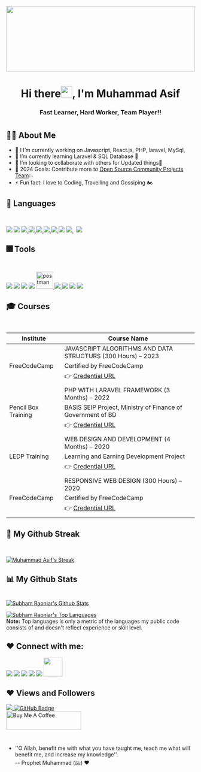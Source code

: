 <a href="#"><img width="100%" src="https://media.licdn.com/dms/image/D5616AQFm-7Km8yc6YA/profile-displaybackgroundimage-shrink_350_1400/0/1685213065458?e=1720656000&v=beta&t=-VcRQPZtLcOGiocLx59p7xc6hWj66ssDIjfIooVRCX4" height="175px"/></a>
<!-- <a href="#"><img width="100%" src="https://i.imgur.com/iXuL1HG.png" height="175px"/></a> -->


<h1 align="center">Hi there<img src="https://raw.githubusercontent.com/MartinHeinz/MartinHeinz/master/wave.gif" width="30px" height="30px">, I'm Muhammad Asif</h1>
<h3 align="center">Fast Learner, Hard Worker, Team Player!!</h3>
<!-- <h3 align="center">I'm a Passionate Web Developer, Fast Learner & Traveller!!</h3> -->

#
## 🙋‍♂️ About Me
- 🔭 I I’m currently working on Javascript, React.js, PHP, laravel, MySql,
- 🌱 I’m currently learning Laravel & SQL Database  🤣
- 👯 I’m looking to collaborate with others for Updated things🎈
- 🥅 2024 Goals: Contribute more to [Open Source Community Projects Team](https://github.com/Open-Source-Project-Team)💥
- ⚡ Fun fact: I love to Coding, Travelling and Gossiping 🏍


## 🚀 Languages
<br>

<p align="left"> 
    <img src="https://img.icons8.com/color/48/000000/c-programming.png"/>
    <img src="https://img.icons8.com/color/48/undefined/c-plus-plus-logo.png"/>
    <a href="https://www.w3.org/html/" target="_blank"> <img src="https://img.icons8.com/color/48/000000/html-5.png"/> </a> 
    <a href="https://www.w3schools.com/css/" target="_blank"> <img src="https://img.icons8.com/color/48/000000/css3.png"/> </a> 
    <a href="https://getbootstrap.com" target="_blank"> <img src="https://img.icons8.com/color/48/000000/bootstrap.png"/> </a> 
    <a href="https://developer.mozilla.org/en-US/docs/Web/JavaScript" target="_blank"> <img src="https://img.icons8.com/color/48/000000/javascript.png"/> </a> 
    <a href="https://reactjs.org/" target="_blank"> <img src="https://img.icons8.com/color/48/000000/react-native.png"/> </a>
    <img src="https://img.icons8.com/offices/40/000000/php-logo.png"/>
    <a style="padding-right:8px;" href="https://laravel.org" target="_blank"> <img src="https://img.icons8.com/fluency/48/undefined/laravel.png"/> </a>
    <a style="padding-right:8px;" href="https://www.mysql.com/" target="_blank"> <img src="https://img.icons8.com/fluent/50/000000/mysql-logo.png"/> </a>
</p>

## 🎆 Tools
<br>

<p align="left"> 
    <img src="https://img.icons8.com/color/48/000000/visual-studio-code-2019.png"/>
    <img src="https://img.icons8.com/fluent/48/4a90e2/sublime-text.png"/>
    <img src="https://img.icons8.com/color/48/000000/sass.png"/>
    <img src="https://img.icons8.com/color/48/4a90e2/npm.png"/>
    <a href="https://postman.com" target="_blank"> <img src="https://www.vectorlogo.zone/logos/getpostman/getpostman-icon.svg" alt="postman" width="45" height="45"/> </a> 
    <a href="https://git-scm.com/" target="_blank"> <img src="https://img.icons8.com/color/48/000000/git.png"/> </a>
    <img src="https://img.icons8.com/color/48/4a90e2/figma--v2.png"/>
    <img src="https://img.icons8.com/color/48/4a90e2/adobe-xd--v2.png"/>
    <img src="https://img.icons8.com/fluent/48/4a90e2/adobe-photoshop.png"/>
</p>

## 🎓 Courses
<br>

|       Institute           |                                Course Name                                |
| --------------------------| -----------------------------------------------------------------------   |
|                           |   JAVASCRIPT ALGORITHMS AND DATA STRUCTURS (300 Hours) – 2023             |
|  FreeCodeCamp             |  Certified by FreeCodeCamp                                                |
|                           |  👉 [Credential URL](https://www.freecodecamp.org/certification/mohammad_asif/javascript-algorithms-and-data-structures)            |   
|                           |                                                                           |
|                           |  PHP WITH LARAVEL FRAMEWORK   (3 Months) – 2022                           |
|  Pencil Box Training      |  BASIS SEIP Project, Ministry of Finance of Government of BD              |
|                           |  👉 [Credential URL](https://drive.google.com/file/d/1sIHRUf_eaW62Kd_JXNe4cLzs4Z6uUakc/view)            |   
|                           |                                                                           |
|                           |  WEB DESIGN AND DEVELOPMENT (4 Months) – 2020                             |
|  LEDP Training            |  Learning and Earning Development Project                                 |
|                           |  👉 [Credential URL]()            |   
|                           |                                                                           |
|                           |  RESPONSIVE WEB DESIGN (300 Hours) – 2020                                 |
|  FreeCodeCamp             |  Certified by FreeCodeCamp                                                |
|                           |  👉 [Credential URL](https://www.freecodecamp.org/certification/mohammad_asif/responsive-web-design)            |   
|                           |                                                                           |





## 🎡 My Github Streak 
<br>

<p align="left">
    <a href="https://github.com/Mohammad-Asif-Web/github-readme-streak-stats">
        <img title="🔥 Get streak stats for your profile at git.io/streak-stats" alt="Muhammad Asif's Streak" src="https://github-readme-streak-stats.herokuapp.com/?user=Mohammad-Asif-Web&theme=black-ice&hide_border=true&stroke=0000&background=060A0CD0"/>
    </a>
</p>


## 📊 My Github Stats

<br/>
<a href="https://github.com/Mohammad-Asif-Web/github-readme-stats"><img alt="Subham Raoniar's Github Stats" src="https://github-readme-stats.vercel.app/api?username=Mohammad-Asif-Web&show_icons=true&count_private=true&theme=react&hide_border=true&bg_color=0D1117" /></a>

<a href="https://github.com/Mohammad-Asif-Web/github-readme-stats"><img alt="Subham Raoniar's Top Languages" src="https://github-readme-stats.vercel.app/api/top-langs/?username=Mohammad-Asif-Web&langs_count=8&count_private=true&layout=compact&theme=react&hide_border=true&bg_color=0D1117" /></a>
<br/>
<b>Note:</b> Top languages is only a metric of the languages my public code consists of and doesn't reflect experience or skill level.
<br>

## ❤ Connect with me:
<a href="https://muhammadasif.netlify.app/"><img src="https://img.icons8.com/color/50/4a90e2/internet--v2.png"/></a>
<a href="https://www.linkedin.com/in/mohammadasif10/"><img src="https://img.icons8.com/color/48/4a90e2/linkedin.png"/></a>
<a href="https://twitter.com/alexasifhossain"><img src="https://img.icons8.com/color/48/4a90e2/twitter--v2.png"/></a>
<a href="https://www.instagram.com/asif_hossain_hridoy/?hl=en"><img src="https://img.icons8.com/color/48/4a90e2/instagram-new--v2.png"/></a>
<a href="https://codepen.io/CODER_ASIF"><img src="https://img.icons8.com/ios/50/4a90e2/codepen.png"/></a>
<a href="https://dev.to/muhammad_asif"><img width="50" height="50" src="https://img.icons8.com/external-tal-revivo-bold-tal-revivo/96/external-dev-community-where-programmers-share-ideas-and-help-each-other-grow-logo-bold-tal-revivo.png"></a>


## ❤ Views and Followers
<a href="https://github.com/Mohammad-Asif-Web/github-profile-views-counter">
    <img src="https://komarev.com/ghpvc/?username=Mohammad-Asif-Web">
</a>
<a href="https://github.com/Mohammad-Asif-Web?tab=followers"><img src="https://img.shields.io/github/followers/Mohammad-Asif-Web?label=Followers&style=social" alt="GitHub Badge"></a>

<br>
<a href="https://www.buymeacoffee.com/muhammadasif10" target="_blank"><img src="https://cdn.buymeacoffee.com/buttons/v2/default-black.png" alt="Buy Me A Coffee" style="height: 50px !important;width: 200px !important;" ></a>

#

-  ''O Allah, benefit me with what you have taught me, teach me what
will benefit me, and increase my knowledge''. <br>-- Prophet Muhammad (ﷺ) ❤️   


